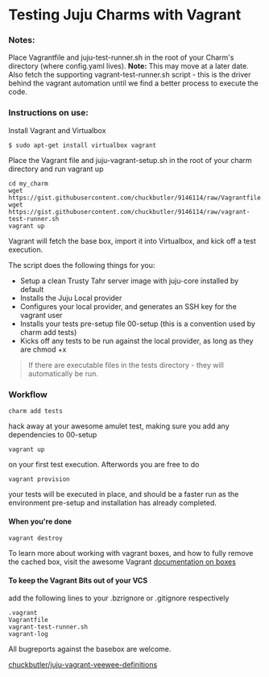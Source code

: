 # Testing Juju Charms with Vagrant

### Notes:

Place Vagrantfile and juju-test-runner.sh in the root of your Charm's directory (where config.yaml lives). **Note:** This may move at a later date. Also fetch the supporting vagrant-test-runner.sh script - this is the driver behind the vagrant automation until we find a better process to execute the code.


### Instructions on use:

Install Vagrant and Virtualbox

```
$ sudo apt-get install virtualbox vagrant
```
Place the Vagrant file and juju-vagrant-setup.sh in the root of your charm directory and run vagrant up

```
cd my_charm
wget https://gist.githubusercontent.com/chuckbutler/9146114/raw/Vagrantfile
wget https://gist.githubusercontent.com/chuckbutler/9146114/raw/vagrant-test-runner.sh
vagrant up
```

Vagrant will fetch the base box, import it into Virtualbox, and kick off a test execution. 

The script does the following things for you:
- Setup a clean Trusty Tahr server image with juju-core installed by default
- Installs the Juju Local provider
- Configures your local provider, and generates an SSH key for the vagrant user
- Installs your tests pre-setup file 00-setup (this is a convention used by charm add tests)
- Kicks off any tests to be run against the local provider, as long as they are chmod +x

> If there are executable files in the tests directory - they will automatically be run.

### Workflow

```
charm add tests
```
hack away at your awesome amulet test, making sure you add any dependencies to 00-setup

```
vagrant up
``` 
on your first test execution. Afterwords you are free to do

```
vagrant provision
```
your tests will be executed in place, and should be a faster run as the environment pre-setup and installation has already completed.

#### When you're done

```
vagrant destroy
```
To learn more about working with vagrant boxes, and how to fully remove the cached box, visit the awesome Vagrant [documentation on boxes](http://docs.vagrantup.com/v2/boxes.html)

#### To keep the Vagrant Bits out of your VCS
add the following lines to your .bzrignore or .gitignore respectively

```
.vagrant
Vagrantfile
vagrant-test-runner.sh
vagrant-log
```

All bugreports against the basebox are welcome.

[chuckbutler/juju-vagrant-veewee-definitions](https://github.com/chuckbutler/juju-vagrant-veewee-definitions/issues)